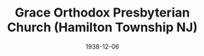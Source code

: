---
date: &id001 1938-12-06
end_date: null
location:
  address: 416 White Horse Avenue
  city: Hamilton Township
  state: NJ
minister:
- end: 1940-01-01
  name: Leslie Dunn
  start: 1939-01-01
  type: pastor
- end: 1943-01-01
  name: Lawrence Gilmore
  start: 1941-01-01
  type: pastor
- end: 1948-01-01
  name: H. Wilson Albright
  start: 1943-01-01
  type: pastor
- end: 1958-01-01
  name: Theodore Georgian
  start: 1949-01-01
  type: pastor
- end: 1966-01-01
  name: Donald Parker
  start: 1961-01-01
  type: pastor
- end: 1966-01-01
  name: William Rankin
  start: 1966-01-01
  type: pastor
- end: 1970-01-01
  name: Gordon Mouw
  start: 1968-01-01
  type: pastor
- end: 1975-01-01
  name: Douglas Kittredge
  start: 1971-01-01
  type: pastor
- end: 1976-01-01
  name: George Kirkwood
  start: 1976-01-01
  type: pastor
- end: 2009-01-01
  name: Richard Nelson
  start: 1978-01-01
  type: pastor
- end: null
  name: Travis Yonkman
  start: 2011-01-01
  type: pastor
ministers:
- Leslie Dunn
- Lawrence Gilmore
- H. Wilson Albright
- Theodore Georgian
- Donald Parker
- William Rankin
- Gordon Mouw
- Douglas Kittredge
- George Kirkwood
- Richard Nelson
- Travis Yonkman
name: Grace Orthodox Presbyterian Church
names:
- end: null
  name: Grace Orthodox Presbyterian Church
  start: 1938-12-06
origination_date: *id001
raw_data: "NEW JERSEY\nHamilton Township\nGrace Orthodox Presbyterian Church  (December\
  \ 6, 1938\u2013 )\n416 White Horse Avenue\nPastors: Leslie Dunn, 1939\u201340\n\
  Lawrence Gilmore, 1941\u201343\nH. Wilson Albright, 1943\u201348\nTheodore Georgian,\
  \ 1949\u201358\nDonald Parker, 1961\u201366\nWilliam Rankin, 1966\nGordon Mouw,\
  \ 1968\u201370\nDouglas Kittredge, 1971\u201375\nGeorge Kirkwood, 1976\nRichard\
  \ Nelson, 1978\u20132009\nTravis Yonkman 2011"
received_from: null
states:
- NJ
status:
  active: true
  end_date: null
  reason: null
  received_from: null
  withdrawal_to: null
title: Grace Orthodox Presbyterian Church (Hamilton Township NJ)
year_established:
- 1938

---